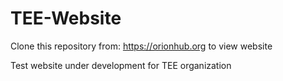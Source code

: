 # TEE-Website

Clone this repository from:
https://orionhub.org
to view website

Test website under development for TEE organization
